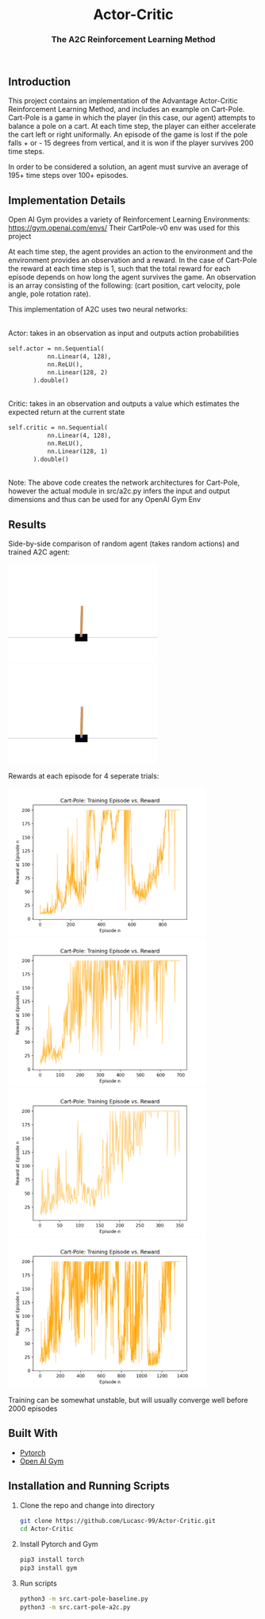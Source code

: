 
<p align="center">
  <h1 align="center">Actor-Critic</h1>
  <h3 align="center">The A2C Reinforcement Learning Method</h3>
</p>
<br />



<!-- ABOUT THE PROJECT -->
## Introduction
This project contains an implementation of the Advantage Actor-Critic Reinforcement Learning Method, and includes an example on Cart-Pole.
Cart-Pole is a game in which the player (in this case, our agent) attempts to balance a pole on a cart. At each time step, the player can either accelerate the cart left or right uniformally. An episode of the game is lost if the pole falls + or - 15 degrees from vertical, and it is won if the player survives 200 time steps. 

In order to be considered a solution, an agent must survive an average of 195+ time steps over 100+ episodes.


## Implementation Details

Open AI Gym provides a variety of Reinforcement Learning Environments: https://gym.openai.com/envs/
Their CartPole-v0 env was used for this project

At each time step, the agent provides an action to the environment and the environment provides an observation and a reward. In the case of Cart-Pole the reward at each time step is 1, such that the total reward for each episode depends on how long the agent survives the game. An observation is an array consisting of the following: (cart position, cart velocity, pole angle, pole rotation rate).

This implementation of A2C uses two neural networks:

 </br>
 Actor: takes in an observation as input and outputs action probabilities
 
 ```
 self.actor = nn.Sequential(
            nn.Linear(4, 128),
            nn.ReLU(),
            nn.Linear(128, 2)
        ).double()
 ```
 </br>
 Critic: takes in an observation and outputs a value which estimates the expected return at the current state
 
 ```
 self.critic = nn.Sequential(
            nn.Linear(4, 128),
            nn.ReLU(),
            nn.Linear(128, 1)
        ).double()
 ```
 </br>
  Note: The above code creates the network architectures for Cart-Pole, however the actual module in src/a2c.py infers the input and output dimensions and thus can be used for any OpenAI Gym Env

<!-- Results -->
## Results

Side-by-side comparison of random agent (takes random actions) and trained A2C agent:

<p float="left">  
    <img src="https://github.com/Lucasc-99/Actor-Critic/blob/master/res/unsolved-cartpole-v0_2.gif" width="300" height="200" />
    <img src="https://github.com/Lucasc-99/Actor-Critic/blob/master/res/solved-cartpole-v0_1.gif" width="300" height="200" />
</p>


Rewards at each episode for 4 seperate trials:

<p float="left">
   <img src="https://github.com/Lucasc-99/Actor-Critic/blob/master/res/cartpoledata_1.png" width="400" height="300" />
   <img src="https://github.com/Lucasc-99/Actor-Critic/blob/master/res/cartpoledata_2.png" width="400" height="300" />
   <img src="https://github.com/Lucasc-99/Actor-Critic/blob/master/res/cartpoledata_3.png" width="400" height="300" />
  <img src="https://github.com/Lucasc-99/Actor-Critic/blob/master/res/cartpoledata_5.png" width="400" height="300" />
</p>

Training can be somewhat unstable, but will usually converge well before 2000 episodes


## Built With

* [Pytorch](https://pytorch.org/)
* [Open AI Gym](https://gym.openai.com/)


<!-- Usage -->

## Installation and Running Scripts

1. Clone the repo and change into directory
   ```sh
   git clone https://github.com/Lucasc-99/Actor-Critic.git
   cd Actor-Critic
   ```
   
2. Install Pytorch and Gym
   ```sh
   pip3 install torch
   pip3 install gym
   ```
 
3. Run scripts
   ```sh
   python3 -m src.cart-pole-baseline.py
   python3 -m src.cart-pole-a2c.py
   ```

